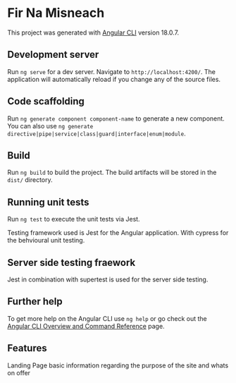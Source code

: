 # Fir Na Misneach

This project was generated with [Angular CLI](https://github.com/angular/angular-cli) version 18.0.7.

## Development server

Run `ng serve` for a dev server. Navigate to `http://localhost:4200/`. The application will automatically reload if you change any of the source files.

## Code scaffolding

Run `ng generate component component-name` to generate a new component. You can also use `ng generate directive|pipe|service|class|guard|interface|enum|module`.

## Build

Run `ng build` to build the project. The build artifacts will be stored in the `dist/` directory.

## Running unit tests

Run `ng test` to execute the unit tests via Jest.

Testing framework used is Jest for the Angular application. With cypress for the behvioural unit testing.

## Server side testing fraework

Jest in combination with supertest is used for the server side testing.    


## Further help

To get more help on the Angular CLI use `ng help` or go check out the [Angular CLI Overview and Command Reference](https://angular.dev/tools/cli) page.

## Features

Landing Page basic information regarding the purpose of the site and whats on offer



